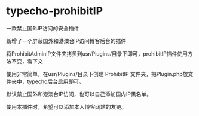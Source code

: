 # typecho-prohibitIP
一款禁止国外IP访问的安全插件

新增了一个屏蔽国外和港澳台IP访问博客后台的插件

将ProhibitAdminIP文件夹拷贝到usr/Plugins/目录下即可，prohibitIP插件使用方法不变，看下文

使用非常简单，在usr/Plugins/目录下创建 ProhibitIP 文件夹，把Plugin.php放文件夹中，typecho后台启用即可。

默认禁止国外和港澳台IP访问，也可以自己添加国内IP黑名单。

使用本插件时，希望可以添加本人博客网站的友链。

